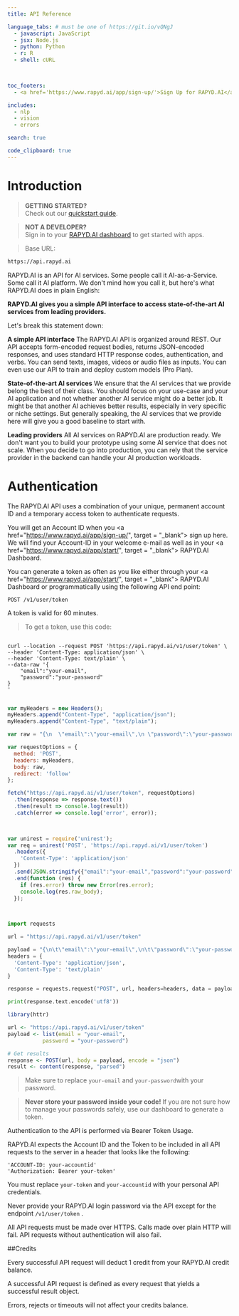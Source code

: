 ```yaml
---
title: API Reference

language_tabs: # must be one of https://git.io/vQNgJ
  - javascript: JavaScript
  - jsx: Node.js
  - python: Python
  - r: R
  - shell: cURL

  

toc_footers:
  - <a href='https://www.rapyd.ai/app/sign-up/'>Sign Up for RAPYD.AI</a>

includes:
  - nlp
  - vision
  - errors

search: true

code_clipboard: true
---
```


# Introduction

> <strong> GETTING STARTED? </strong><br />
Check out our <a href="https://www.rapyd.ai/help-center/quickstart-guide"> quickstart guide</a>.

> <strong> NOT A DEVELOPER? </strong> <br /> 
Sign in to your <a href="https://www.rapyd.ai/app/start">RAPYD.AI dashboard</a> to get started with apps. 

> Base URL:

```markdown
https://api.rapyd.ai
```

RAPYD.AI is an API for AI services. Some people call it AI-as-a-Service. Some call it AI platform. We don't mind how you call it, but here's what RAPYD.AI does in plain English:

<aside class="notice">
<strong>RAPYD.AI gives you a simple API interface to access state-of-the-art AI services from leading providers.</strong>
</aside>

Let's break this statement down:

<strong>A simple API interface</strong>
The RAPYD.AI API is organized around REST. Our API accepts form-encoded request bodies, returns JSON-encoded responses, and uses standard HTTP response codes, authentication, and verbs. You can send texts, images, videos or audio files as inputs. You can even use our API to train and deploy custom models (Pro Plan).

<strong>State-of-the-art AI services</strong>
We ensure that the AI services that we provide belong the best of their class. You should focus on your use-case and your AI application and not whether another AI service might do a better job. It might be that another AI achieves better results, especially in very specific or niche settings. But generally speaking, the AI services that we provide here will give you a good baseline to start with.

<strong>Leading providers</strong>
All AI services on RAPYD.AI are production ready. We don't want you to build your prototype using some AI service that does not scale. When you decide to go into production, you can rely that the service provider in the backend can handle your AI production workloads.

# Authentication

The RAPYD.AI API uses a combination of your unique, permanent account ID and a temporary access token to authenticate requests. 

You will get an Account ID when you <a href="https://www.rapyd.ai/app/sign-up/", target = "_blank"> sign up here</a>. We will find your Account-ID in your welcome e-mail as well as in your <a href="https://www.rapyd.ai/app/start/", target = "_blank"> RAPYD.AI Dashboard.</a>

You can generate a token as often as you like either through your <a href="https://www.rapyd.ai/app/start/", target = "_blank"> RAPYD.AI Dashboard</a> or programmatically using the following API end point:

`POST /v1/user/token`

A token is valid for 60 minutes.

> To get a token, use this code:

```shell

curl --location --request POST 'https://api.rapyd.ai/v1/user/token' \
--header 'Content-Type: application/json' \
--header 'Content-Type: text/plain' \
--data-raw '{
	"email":"your-email",
	"password":"your-password"
}
'

```

```javascript

var myHeaders = new Headers();
myHeaders.append("Content-Type", "application/json");
myHeaders.append("Content-Type", "text/plain");

var raw = "{\n	\"email\":\"your-email\",\n	\"password\":\"your-password\"\n}\n";

var requestOptions = {
  method: 'POST',
  headers: myHeaders,
  body: raw,
  redirect: 'follow'
};

fetch("https://api.rapyd.ai/v1/user/token", requestOptions)
  .then(response => response.text())
  .then(result => console.log(result))
  .catch(error => console.log('error', error));
  
```

```jsx

var unirest = require('unirest');
var req = unirest('POST', 'https://api.rapyd.ai/v1/user/token')
  .headers({
    'Content-Type': 'application/json'
  })
  .send(JSON.stringify({"email":"your-email","password":"your-password"}))
  .end(function (res) { 
    if (res.error) throw new Error(res.error); 
    console.log(res.raw_body);
  });
  
```

```python

import requests

url = "https://api.rapyd.ai/v1/user/token"

payload = "{\n\t\"email\":\"your-email\",\n\t\"password\":\"your-password\"\n}\n"
headers = {
  'Content-Type': 'application/json',
  'Content-Type': 'text/plain'
}

response = requests.request("POST", url, headers=headers, data = payload)

print(response.text.encode('utf8'))

```

```r
library(httr)

url <- "https://api.rapyd.ai/v1/user/token"
payload <- list(email = "your-email", 
           password = "your-password")

# Get results
response <- POST(url, body = payload, encode = "json")
result <- content(response, "parsed")
```

> Make sure to replace `your-email` and `your-password`with your password.

> <strong>Never store your password inside your code! </strong> If you are not sure how to manage your passwords safely, use our dashboard to generate a token.

Authentication to the API is performed via Bearer Token Usage. 

RAPYD.AI expects the Account ID and the Token to be included in all API requests to the server in a header that looks like the following:

`'ACCOUNT-ID: your-accountid'` <br /> `'Authorization: Bearer your-token'`

<aside class="notice">
You must replace <code>your-token</code> and <code>your-accountid</code> with your personal API credentials.
</aside>

Never provide your RAPYD.AI login password via the API except for the endpoint `/v1/user/token` . 

All API requests must be made over HTTPS. Calls made over plain HTTP will fail. API requests without authentication will also fail.

##Credits

Every successful API request will deduct 1 credit from your RAPYD.AI credit balance.

A successful API request is defined as every request that yields a successful result object.

Errors, rejects or timeouts will not affect your credits balance. 
